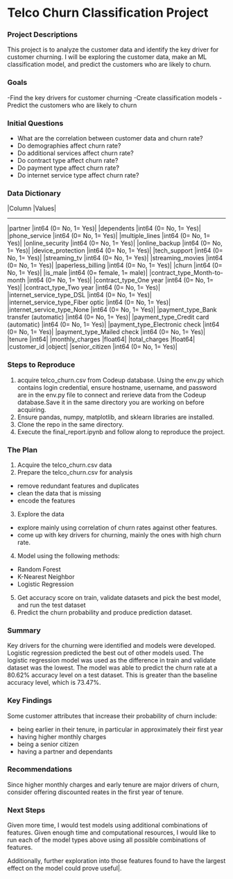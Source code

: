# Telco Churn Classification Project

### Project Descriptions
This project is to analyze the customer data and identify the key driver for customer churning. 
I will be exploring the customer data, make an ML classification model, and predict the customers who are likely to churn.

###  Goals
-Find the key drivers for customer churning
-Create classification models
-Predict the customers who are likely to churn

### Initial Questions

- What are the correlation between customer data and churn rate?
- Do demographies affect churn rate?
- Do additional services affect churn rate?
- Do contract type affect churn rate?
- Do payment type affect churn rate?
- Do internet service type affect churn rate?


### Data Dictionary
|Column                                  |Values|
------                                  ------ 
|partner                                 |int64 (0= No, 1= Yes)|
|dependents                              |int64 (0= No, 1= Yes)|
|phone_service                           |int64 (0= No, 1= Yes)|
|multiple_lines                          |int64 (0= No, 1= Yes)|
|online_security                         |int64 (0= No, 1= Yes)|
|online_backup                           |int64 (0= No, 1= Yes)|
|device_protection                       |int64 (0= No, 1= Yes)|
|tech_support                            |int64 (0= No, 1= Yes)|
|streaming_tv                            |int64 (0= No, 1= Yes)|
|streaming_movies                        |int64 (0= No, 1= Yes)|
|paperless_billing                       |int64 (0= No, 1= Yes)|
|churn                                   |int64 (0= No, 1= Yes)|
|is_male                                 |int64 (0= female, 1= male)|
|contract_type_Month-to-month            |int64 (0= No, 1= Yes)|
|contract_type_One year                  |int64 (0= No, 1= Yes)|
|contract_type_Two year                  |int64 (0= No, 1= Yes)|
|internet_service_type_DSL               |int64 (0= No, 1= Yes)|
|internet_service_type_Fiber optic       |int64 (0= No, 1= Yes)|
|internet_service_type_None              |int64 (0= No, 1= Yes)|
|payment_type_Bank transfer (automatic)  |int64 (0= No, 1= Yes)|
|payment_type_Credit card (automatic)    |int64 (0= No, 1= Yes)|
|payment_type_Electronic check           |int64 (0= No, 1= Yes)|
|payment_type_Mailed check               |int64 (0= No, 1= Yes)|
|tenure                                  |int64|
|monthly_charges                         |float64|
|total_charges                           |float64|
|customer_id                             |object|
|senior_citizen                          |int64 (0= No, 1= Yes)|

### Steps to Reproduce

1. acquire telco_churn.csv from Codeup database. Using the env.py which contains login credential, ensure hostname, username, and password are in the env.py file to connect and rerieve data from the Codeup database.Save it in the same directory you are working on before acquiring.
2. Ensure pandas, numpy, matplotlib, and sklearn libraries are installed.
3. Clone the repo in the same directory.
4. Execute the final_report.ipynb and follow along to reproduce the project.


### The Plan

1. Acquire the telco_churn.csv data
2. Prepare the telco_churn.csv for analysis
- remove redundant features and duplicates
- clean the data that is missing
- encode the features 
3. Explore the data
- explore mainly using correlation of churn rates against other features.
- come up with key drivers for churning, mainly the ones with high churn rate.
4. Model using the following methods:
- Random Forest
- K-Nearest Neighbor
- Logistic Regression
5. Get accuracy score on train, validate datasets and pick the best model, and run the test dataset
6. Predict the churn probability and produce prediction dataset.

### Summary
Key drivers for the churning were identified and models were developed. Logistic regression predicted the best out of other models used. The logistic regression model was used as the difference in train and validate dataset was the lowest. The model was able to predict the churn rate at a 80.62% accuracy level on a test dataset. This is greater than the baseline accuracy level, which is 73.47%.

### Key Findings

Some customer attributes that increase their probability of churn include:
- being earlier in their tenure, in particular in approximately their first year
- having higher monthly charges
- being a senior citizen
- having a partner and dependants

### Recommendations

Since higher monthly charges and early tenure are major drivers of churn, consider offering discounted reates in the first year of tenure. 

### Next Steps

Given more time, I would test models using additional combinations of features. Given enough time and computational resources, I would like to run each of the model types above using all possible combinations of features. 

Additionally, further exploration into those features found to have the largest effect on the model could prove useful|.